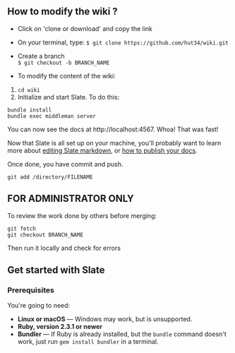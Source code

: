 How to modify the wiki ? 
-----------------------------
* Click on 'clone or download' and copy the link 

* On your terminal, type: 
`$ git clone https://github.com/hut34/wiki.git`

* Create a branch     
`$ git checkout -b BRANCH_NAME`

* To modify the content of the wiki: 
1. `cd wiki`
2. Initialize and start Slate. To do this: 
```shell
bundle install
bundle exec middleman server
```
You can now see the docs at http://localhost:4567. Whoa! That was fast!

Now that Slate is all set up on your machine, you'll probably want to learn more about [editing Slate markdown](https://github.com/lord/slate/wiki/Markdown-Syntax), or [how to publish your docs](https://github.com/lord/slate/wiki/Deploying-Slate).


Once done, you have commit and push.
```shell
git add /directory/FILENAME
```
FOR ADMINISTRATOR ONLY
----------------------
To review the work done by others before merging: 
```shell
git fetch
git checkout BRANCH_NAME
```
Then run it locally and check for errors



Get started with Slate
------------------------------

### Prerequisites

You're going to need:

 - **Linux or macOS** — Windows may work, but is unsupported.
 - **Ruby, version 2.3.1 or newer**
 - **Bundler** — If Ruby is already installed, but the `bundle` command doesn't work, just run `gem install bundler` in a terminal.


